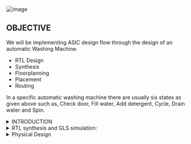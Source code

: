 <p align="center">

	
 ![image](https://github.com/eyemann/pes_wm/assets/142375203/e3e1617e-1bb1-4b31-bbfe-3f9da9cf118d)
</p>


## OBJECTIVE


We will be implementing ASIC design flow through the design of an automatic Washing Machine.
+ RTL Design
+ Synthesis
+ Floorplanning
+ Placement
+ Routing

In a specific automatic washing machine there are usually six states as given above such as, Check door, Fill water, Add detergent, Cycle, Drain water and Spin.



<details>
<summary> INTRODUCTION</summary>
            
.
An automated washing machine, commonly referred to as a washing machine or washer, is a household appliance designed to automate and simplify the process of cleaning and laundering clothing, linens, and other textiles. 
It has become an indispensable part of modern life, offering convenience and efficiency in the task of washing clothes.

+ Loading:

The user loads dirty clothes and other textiles into the washing machine drum. The door is securely closed.

+ Detergent Dispensing:

The user adds detergent or laundry soap to a designated detergent compartment. Some machines have compartments for fabric softener and bleach as well.

+ Water Inlet:

Upon starting the wash cycle, the washing machine's water inlet valve opens, allowing water to flow into the machine. The machine typically adjusts the water temperature according to the user's settings.

+ Agitation and Soaking:

The washing machine's agitator or drum begins to rotate. This motion helps to disperse the detergent, agitate the clothes, and ensure thorough soaking. The duration of this phase depends on the selected wash cycle

+ Draining:

After the soaking and initial agitation, the machine's pump drains the soapy water from the drum into a drainpipe or designated container

+ Rinse Cycle:

The washing machine fills with clean water for the rinsing phase. The machine may perform multiple rinse cycles to ensure all detergent is removed from the clothes.

Here is a state diagram for better understanding:

![image](https://github.com/eyemann/pes_wm/assets/142375203/2d400579-ee8e-4e49-bfa2-6c63c0d07291)
</details>

<details>
<summary> RTL synthesis and GLS simulation: </summary>

	
 <details>
 <summary>Tools required:</summary>

	 
  1) **iverilog** Icarus Verilog or iverilog is an implementation of the Verilog hardware description language.

2) **GTKwave** GTKWave is a fully featured GTK+ v1. 2 based wave viewer for Unix and Win32 which reads Ver Structural Verilog Compiler generated AET files as well as standard Verilog VCD/EVCD files and allows their viewing.
</details>

<details>
<summary>iVerilog and GTKwave</summary>

	
 Systemverilog code for .v file

 ~~~
//`timescale 10ns / 1ps
module pes_wm(clk, reset, door_close, start, filled, detergent_added, cycle_timeout, drained, spin_timeout, door_lock, motor_on, fill_value_on, drain_value_on, done, soap_wash, water_wash);

	input clk, reset, door_close, start, filled, detergent_added, cycle_timeout, drained, spin_timeout;
	output reg door_lock, motor_on, fill_value_on, drain_value_on, done, soap_wash, water_wash; 
	
	//defining the states
	parameter check_door = 3'b000;
	parameter fill_water = 3'b001;
	parameter add_detergent = 3'b010;
	parameter cycle = 3'b011;
	parameter drain_water = 3'b100;
	parameter spin = 3'b101;
        
        
	reg[2:0] current_state; 
	reg [2:0] next_state;
	
	always@(*)
	begin
	case(current_state)
		check_door:
			if(start==1 && door_close==1)
			begin
				next_state = fill_water;
				motor_on = 0;
				fill_value_on = 0;
				drain_value_on = 0;
				door_lock = 1;
				soap_wash = 0;
				water_wash = 0;
				done = 0;
			end
			else
			begin
				next_state = current_state;
				motor_on = 0;
				fill_value_on = 0;
				drain_value_on = 0;
				door_lock = 0;
				soap_wash = 0;
				water_wash = 0;
				done = 0;
			end
			
			fill_water:
			if (filled==1)
			begin
				if(soap_wash == 0)
				begin
					next_state = add_detergent;
					motor_on = 0;
					fill_value_on = 0;
					drain_value_on = 0;
					door_lock = 1;
					soap_wash = 0;
					water_wash = 0;
					done = 0;
				end
				else
				begin
					next_state = cycle;
					motor_on = 0;
					fill_value_on = 0;
					drain_value_on = 0;
					door_lock = 1;
					soap_wash = 1;
					water_wash = 1;
					done = 0;
				end
			end
			else
			begin
				next_state = current_state;
				motor_on = 0;
				fill_value_on = 1;
				drain_value_on = 0;
				door_lock = 1;
				done = 0;
                                soap_wash = 0;
                                water_wash = 0;
			end
			add_detergent:
			if(detergent_added==1)
			begin
				next_state = cycle;
				motor_on = 0;
				fill_value_on = 0;
				drain_value_on = 0;
				door_lock = 1;
				soap_wash = 1;
				done = 0;
                                water_wash = 0;
			end
			else
			begin
				next_state = current_state;
				motor_on = 0;
				fill_value_on = 0;
				drain_value_on = 0;
				door_lock = 1;
				soap_wash = 1;
				water_wash = 0;
				done = 0;
			end
			cycle:

			if(cycle_timeout == 1)
			begin
				if(water_wash == 0)
				begin
					next_state = drain_water;
					motor_on = 0;
					fill_value_on = 0;
					drain_value_on = 0;
					door_lock = 1;
					soap_wash = 1;
					water_wash = 0;
					done = 0;
				end
				else
				begin
					next_state = drain_water;
					motor_on = 0;
					fill_value_on = 0;
					drain_value_on = 0;
					door_lock = 1;
					soap_wash = 1;
					water_wash = 1;
					done = 0;
				end
			end
			else
			begin
				if(water_wash == 0)
				begin
					next_state = current_state;
					motor_on = 1;
					fill_value_on = 0;
					drain_value_on = 0;
					door_lock = 1;
					soap_wash = 1;
					water_wash = 0;
					done = 0;
				end
				else
				begin
					next_state = current_state;
					motor_on = 1;
					fill_value_on = 0;
					drain_value_on = 0;
					door_lock = 1;
					soap_wash = 1;
					water_wash = 1;
					done = 0;
				end
			end
			drain_water:
			 if(drained==1)
			 begin
				if(water_wash==0)
				begin
					next_state = fill_water;
					motor_on = 0;
					fill_value_on = 0;
					drain_value_on = 0;
					door_lock = 1;
					soap_wash = 1;
					water_wash = 0;
					done = 0;
				end
				else
				begin
				        next_state = spin;
					motor_on = 0;
					fill_value_on = 0;
					drain_value_on = 1;
					door_lock = 1;
					soap_wash = 1;
					water_wash = 1;
					done = 0;
				end
			end
			else
			begin
				next_state = current_state;
				motor_on = 0;
				fill_value_on = 0;
				drain_value_on = 0;
				door_lock = 1;
				soap_wash = 1;
				water_wash = 0;
				done = 0;
			end
			spin:
			if(spin_timeout==1)
			begin
				next_state = door_close;
				motor_on = 0;
				fill_value_on = 0;
				drain_value_on = 0;
				door_lock = 1;
				soap_wash = 1;
				water_wash = 1;
				done = 1;
			end
			else
			begin
				next_state = current_state;
				motor_on = 0;
				fill_value_on = 0;
				drain_value_on = 1;
				door_lock = 1;
				soap_wash = 1;
				water_wash = 1;
				done = 0;
			end
			default: begin
                                next_state = check_door;
                                motor_on = 0;
				fill_value_on = 0;
				drain_value_on = 0;
				door_lock = 0;
				soap_wash = 0;
				water_wash = 0;
				done = 0;
		        end
                                
				
			endcase
	end
	
	always@(posedge clk or posedge reset)
	begin
		if(reset)
		begin
			current_state<=3'b000;
		end
		else
		begin
			current_state<=next_state;
		end
	end
	
endmodule
 ~~~

<img width="538" alt="image" src="https://github.com/eyemann/pes_wm/assets/142375203/02f00393-9d53-44c4-9b7b-4fd1b638c404">


 Systemverilog code for tb.v file
~~~
module pes_wm_tb();
	reg clk, reset, door_close, start, filled, detergent_added, cycle_timeout, drained, spin_timeout;
	wire door_lock, motor_on, fill_value_on, drain_value_on, done, soap_wash, water_wash; 
	
	
iiitb_wm machine1(clk, reset, door_close, start, filled, detergent_added, cycle_timeout, drained, spin_timeout, door_lock, motor_on, fill_value_on, drain_value_on, done, soap_wash, water_wash);


	
	
	initial
		
	begin
	clk = 0;
		reset = 1;
		start = 0;
		door_close = 0;
		filled = 0;
		drained = 0;
		detergent_added = 0;
		cycle_timeout = 0;
		spin_timeout = 0;
		
		#5 reset=0;
		#5 start=1;door_close=1;
		#10 filled=1;
		#10 detergent_added=1;
		//filled=0;
		#10 cycle_timeout=1;
		//detergent_added=0;
		#10 drained=1;
		//cycle_timeout=0;
		#10 spin_timeout=1;
		//drained=0;
		
		/*
		
		#0 reset = 0;
		#2 start = 1;
		#4 door_close = 1;
		#3 filled = 1;
		#3 detergent_added = 1;
		#2 cycle_timeout = 1;
		#2 drained = 1; 
		#3 spin_timeout = 1;
		*/
	end
	
	always
	begin
		#5 clk = ~clk;
	end
	
	initial
	begin
		$monitor("Time=%d, Clock=%b, Reset=%b, start=%b, door_close=%b, filled=%b, detergent_added=%b, cycle_timeout=%b, drained=%b, spin_timeout=%b, door_lock=%b, motor_on=%b, fill_valve_on=%b, drain_valve_on=%b, soap_wash=%b, water_wash=%b, done=%b",$time, clk, reset, start, door_close, filled, detergent_added, cycle_timeout, drained, spin_timeout, door_lock, motor_on, fill_value_on, drain_value_on, soap_wash, water_wash, done);
	end
  initial 
  begin
    $dumpfile("pes_wm_tb.vcd");
    $dumpvars(0,pes_wm_tb);
  end
endmodule
~~~

<img width="529" alt="image" src="https://github.com/eyemann/pes_wm/assets/142375203/e418d032-a45a-41ed-a951-7df97bc90586">

Pre-synthesis result

<img width="350" alt="image" src="https://github.com/eyemann/pes_wm/assets/142375203/04a11bde-c4a4-4e5f-a0c1-7c7301e01c73">

<img width="384" alt="image" src="https://github.com/eyemann/pes_wm/assets/142375203/1d1d48a8-399e-43a1-a68a-5b180da59544">

Now our main file and testbench in systemverilog is ready, we will now run it using `./a.out` which will create dump.vcd

+ `iverilog pes_wm.v pes_wm_tb.v`
+ `ls`
  
<img width="532" alt="image" src="https://github.com/eyemann/pes_wm/assets/142375203/948084b7-d7e9-4431-bf2c-a2ed74a440b1">

+ `./a.out`
+ `gtkwave dump.vcd`

<img width="434" alt="image" src="https://github.com/eyemann/pes_wm/assets/142375203/65a4dbe7-0cc6-4a1f-a5e8-dd9875242bfe">


  
<img width="480" alt="image" src="https://github.com/eyemann/pes_wm/assets/142375203/2361f5de-81fd-44db-bfa2-848c083ef9cc">
</details>
<details>
<summary>RTL SYNTHESIS</summary>

+ `yosys`
+ `read_liberty -lib ../lib/sky130_fd_sc_hd__tt_025C_1v80.lib`
+ `read_verilog pes_wm.v`
+ `synth -top pes_wm`
  

<img width="435" alt="image" src="https://github.com/eyemann/pes_wm/assets/142375203/06d17de8-1201-4c81-a610-d1ec26ed33f6">

<img width="334" alt="image" src="https://github.com/eyemann/pes_wm/assets/142375203/3a72071d-b13e-4fb3-9c6d-622f17736531">

+ `abc -liberty -lib ./lib/sky130_fd_sc_hd__tt_025C_1v80.lib
 show`

<img width="600" alt="image" src="https://github.com/eyemann/pes_wm/assets/142375203/42f7c4ec-65a7-497c-954e-cf0e8f0c61d5">

+ `write_verilog pes_wm.v
!vim pes_wm.v`

<img width="396" alt="image" src="https://github.com/eyemann/pes_wm/assets/142375203/a81a7194-057c-4c9e-891d-807de382be0b">
<img width="390" alt="image" src="https://github.com/eyemann/pes_wm/assets/142375203/2b5da2e7-3df4-4f5a-9a01-55872bb3f03e">

To reduce code further, run the command

+ `write_verilog -noattr pes_wm.v`
  
<img width="359" alt="image" src="https://github.com/eyemann/pes_wm/assets/142375203/e205b096-52a9-4262-9831-9397972f0b99">

</details>
<details>
<summary>Gate Level Simulation</summary>


+ `iverilog ../my_lib/verilog_model/primitives.v ../my_lib/verilog_model/sky130_fd_sc_hd.v pes_wm.v pes_wm_tb.v
ls`

<img width="525" alt="image" src="https://github.com/eyemann/pes_wm/assets/142375203/e53fada5-3ad3-423d-ab60-06c915ceb768">

+ `./a.out`

<img width="525" alt="image" src="https://github.com/eyemann/pes_wm/assets/142375203/febd548d-fec1-498e-b95b-3f53fc983e14">
</details>
</details>

<details>
<summary> Physical Design </summary>

![image](https://github.com/eyemann/pes_wm/assets/142375203/0cea8736-3857-4d22-b70b-bc348bd9d441)

![image](https://github.com/eyemann/pes_wm/assets/142375203/af6a8cf6-2f92-4e46-813b-8a7c7de4559e)

![image](https://github.com/eyemann/pes_wm/assets/142375203/b2f44c8d-daa5-4257-8823-2766b1bbbe95)



</details>











